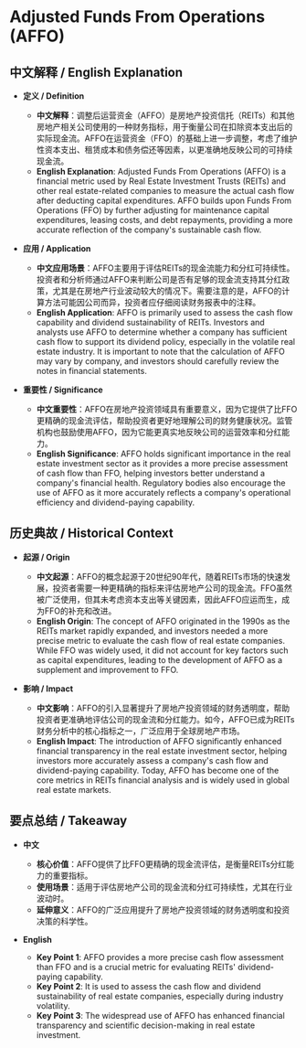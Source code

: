 # Adjusted Funds From Operations (AFFO)

## 中文解释 / English Explanation

* **定义 / Definition**  
  - **中文解释**：调整后运营资金（AFFO）是房地产投资信托（REITs）和其他房地产相关公司使用的一种财务指标，用于衡量公司在扣除资本支出后的实际现金流。AFFO在运营资金（FFO）的基础上进一步调整，考虑了维护性资本支出、租赁成本和债务偿还等因素，以更准确地反映公司的可持续现金流。  
  - **English Explanation**: Adjusted Funds From Operations (AFFO) is a financial metric used by Real Estate Investment Trusts (REITs) and other real estate-related companies to measure the actual cash flow after deducting capital expenditures. AFFO builds upon Funds From Operations (FFO) by further adjusting for maintenance capital expenditures, leasing costs, and debt repayments, providing a more accurate reflection of the company's sustainable cash flow.

* **应用 / Application**  
  - **中文应用场景**：AFFO主要用于评估REITs的现金流能力和分红可持续性。投资者和分析师通过AFFO来判断公司是否有足够的现金流支持其分红政策，尤其是在房地产行业波动较大的情况下。需要注意的是，AFFO的计算方法可能因公司而异，投资者应仔细阅读财务报表中的注释。  
  - **English Application**: AFFO is primarily used to assess the cash flow capability and dividend sustainability of REITs. Investors and analysts use AFFO to determine whether a company has sufficient cash flow to support its dividend policy, especially in the volatile real estate industry. It is important to note that the calculation of AFFO may vary by company, and investors should carefully review the notes in financial statements.

* **重要性 / Significance**  
  - **中文重要性**：AFFO在房地产投资领域具有重要意义，因为它提供了比FFO更精确的现金流评估，帮助投资者更好地理解公司的财务健康状况。监管机构也鼓励使用AFFO，因为它能更真实地反映公司的运营效率和分红能力。  
  - **English Significance**: AFFO holds significant importance in the real estate investment sector as it provides a more precise assessment of cash flow than FFO, helping investors better understand a company's financial health. Regulatory bodies also encourage the use of AFFO as it more accurately reflects a company's operational efficiency and dividend-paying capability.

## 历史典故 / Historical Context

* **起源 / Origin**  
  - **中文起源**：AFFO的概念起源于20世纪90年代，随着REITs市场的快速发展，投资者需要一种更精确的指标来评估房地产公司的现金流。FFO虽然被广泛使用，但其未考虑资本支出等关键因素，因此AFFO应运而生，成为FFO的补充和改进。  
  - **English Origin**: The concept of AFFO originated in the 1990s as the REITs market rapidly expanded, and investors needed a more precise metric to evaluate the cash flow of real estate companies. While FFO was widely used, it did not account for key factors such as capital expenditures, leading to the development of AFFO as a supplement and improvement to FFO.

* **影响 / Impact**  
  - **中文影响**：AFFO的引入显著提升了房地产投资领域的财务透明度，帮助投资者更准确地评估公司的现金流和分红能力。如今，AFFO已成为REITs财务分析中的核心指标之一，广泛应用于全球房地产市场。  
  - **English Impact**: The introduction of AFFO significantly enhanced financial transparency in the real estate investment sector, helping investors more accurately assess a company's cash flow and dividend-paying capability. Today, AFFO has become one of the core metrics in REITs financial analysis and is widely used in global real estate markets.

## 要点总结 / Takeaway

* **中文**  
  - **核心价值**：AFFO提供了比FFO更精确的现金流评估，是衡量REITs分红能力的重要指标。  
  - **使用场景**：适用于评估房地产公司的现金流和分红可持续性，尤其在行业波动时。  
  - **延伸意义**：AFFO的广泛应用提升了房地产投资领域的财务透明度和投资决策的科学性。

* **English**  
  - **Key Point 1**: AFFO provides a more precise cash flow assessment than FFO and is a crucial metric for evaluating REITs' dividend-paying capability.  
  - **Key Point 2**: It is used to assess the cash flow and dividend sustainability of real estate companies, especially during industry volatility.  
  - **Key Point 3**: The widespread use of AFFO has enhanced financial transparency and scientific decision-making in real estate investment.
